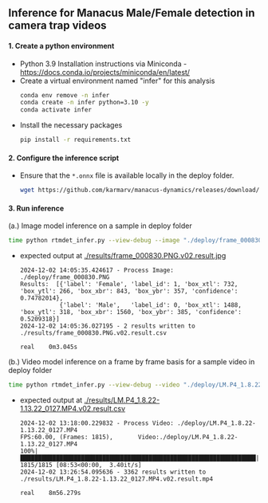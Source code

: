 ## Inference for Manacus Male/Female detection in camera trap videos


#### 1. Create a python environment 

- Python 3.9 Installation instructions via Miniconda - https://docs.conda.io/projects/miniconda/en/latest/
- Create a virtual environment named "infer" for this analysis
  ```bash
  conda env remove -n infer
  conda create -n infer python=3.10 -y
  conda activate infer
  ```
- Install the necessary packages
  ```bash
  pip install -r requirements.txt
  ```

#### 2. Configure the inference script
- Ensure that the `*.onnx` file is available locally in the deploy folder.
  ```bash
  wget https://github.com/karmarv/manacus-dynamics/releases/download/v0.2/v02_rtmdet_m_r1_noswitch_allaug_b16_e135.onnx
  ``` 


#### 3. Run inference 
(a.) Image model inference on a sample in deploy folder
```bash
time python rtmdet_infer.py --view-debug --image "./deploy/frame_000830.PNG"
```
- expected output at [./results/frame_000830.PNG.v02.result.jpg](./results/frame_000830.PNG.v02.result.jpg)
  ```log
  2024-12-02 14:05:35.424617 - Process Image: ./deploy/frame_000830.PNG
  Results:  [{'label': 'Female', 'label_id': 1, 'box_xtl': 732, 'box_ytl': 266, 'box_xbr': 843, 'box_ybr': 357, 'confidence': 0.74782014}, 
             {'label': 'Male',   'label_id': 0, 'box_xtl': 1488, 'box_ytl': 318, 'box_xbr': 1560, 'box_ybr': 385, 'confidence': 0.5209318}]
  2024-12-02 14:05:36.027195 - 2 results written to ./results/frame_000830.PNG.v02.result.csv

  real    0m3.045s
  ``` 
(b.) Video model inference on a frame by frame basis for a sample video in deploy folder
```bash
time python rtmdet_infer.py --view-debug --video "./deploy/LM.P4_1.8.22-1.13.22_0127.MP4"
```
- expected output at [./results/LM.P4_1.8.22-1.13.22_0127.MP4.v02.result.csv](./results/LM.P4_1.8.22-1.13.22_0127.MP4.v02.result.csv)
  ```log
  2024-12-02 13:18:00.229832 - Process Video: ./deploy/LM.P4_1.8.22-1.13.22_0127.MP4
  FPS:60.00, (Frames: 1815),       Video:./deploy/LM.P4_1.8.22-1.13.22_0127.MP4 
  100%|██████████████████████████████████████████████████████████████████| 1815/1815 [08:53<00:00,  3.40it/s]
  2024-12-02 13:26:54.095636 - 3362 results written to ./results/LM.P4_1.8.22-1.13.22_0127.MP4.v02.result.mp4

  real    8m56.279s
  ```
